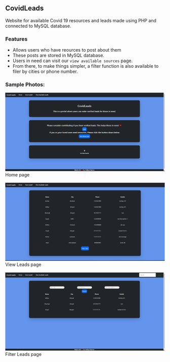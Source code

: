 ## CovidLeads
Website for available Covid 19 resources and leads made using PHP and connected to MySQL database.

### Features
- Allows users who have reources to post about them
- These posts are stored in MySQL database.
- Users in need can visit our `view available sources` page.
- From there, to make things simpler, a filter function is also available to filer by cities or phone number.

### Sample Photos:
<img src = "./img/demo/1.png">
<figcaption>Home page</figcaption><br>

<img src = "./img/demo/2.png">
<figcaption>View Leads page</figcaption><br>

<img src = "./img/demo/3.png">
<figcaption>Filter Leads page</figcaption><br>